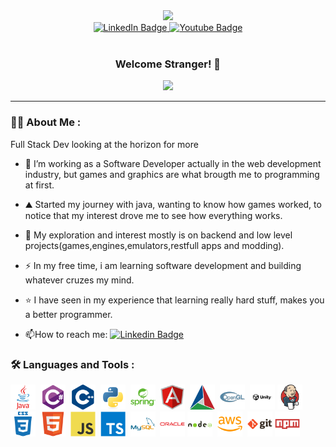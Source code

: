 
<div id="header" align="center">
  <img src="https://media.giphy.com/media/M9gbBd9nbDrOTu1Mqx/giphy.gif" width="100"/>
<div id="badges">
  <a href="https://www.linkedin.com/in/sebastian-calabro-86a17a166/">
    <img src="https://img.shields.io/badge/LinkedIn-blue?style=for-the-badge&logo=linkedin&logoColor=white" alt="LinkedIn Badge"/>
  </a>
  <a href="https://www.youtube.com/channel/UCVYZ8P_QgYLFwpn2vURUY5Q">
    <img src="https://img.shields.io/badge/YouTube-red?style=for-the-badge&logo=youtube&logoColor=white" alt="Youtube Badge"/>
  </a>
  <!--<a href="your-twitter-URL">
    <img src="https://img.shields.io/badge/Twitter-blue?style=for-the-badge&logo=twitter&logoColor=white" alt="Twitter Badge"/>
  </a><!-->
</div>
<div>
<img src="https://komarev.com/ghpvc/?username=Calabronx&style=flat-square&color=blue" alt=""/>
</div>
  
### Welcome Stranger! 👋

</div>
<div align="center">
  <img src="https://media.giphy.com/media/v1.Y2lkPTc5MGI3NjExOTlnZXNkeml4OXI5ZzZwaWk0dzIwYnVnZzAxd25scWVpMXh3NjRwciZlcD12MV9pbnRlcm5hbF9naWZfYnlfaWQmY3Q9Zw/3osxYrhcl17YmhQzu0/giphy.gif" width="500">
  <div>
  <div align="left">
    
  ---

  ### :man_technologist: About Me :
    
  Full Stack Dev looking at the horizon for more

- :telescope: I’m working as a Software Developer actually in the web development industry, but games and graphics are what brougth me to programming at first.

- ⛰ Started my journey with java, wanting to know how games worked, to notice that my interest drove me to see how everything works.
  
- :seedling: My exploration and interest mostly is on backend and low level projects(games,engines,emulators,restfull apps and modding).

- :zap: In my free time, i am learning software development and building whatever cruzes my mind.

- :star: I have seen in my experience that learning really hard stuff, makes you a better programmer.

- :mailbox:How to reach me: [![Linkedin Badge](https://img.shields.io/badge/-SebastianCalabro-blue?style=flat&logo=Linkedin&logoColor=white)](https://www.linkedin.com/in/sebastian-calabro-86a17a166/)
  </div>
    

    
  </div>
</div>

### :hammer_and_wrench: Languages and Tools :


<div>
  <img src="https://github.com/devicons/devicon/blob/master/icons/java/java-original-wordmark.svg" title="Java" alt="Java" width="40" height="40"/>&nbsp;
  <img src="https://github.com/devicons/devicon/blob/master/icons/csharp/csharp-original.svg" title="C#" alt="C#" width="40" height="40"/>&nbsp;
  <img src="https://github.com/devicons/devicon/blob/master/icons/cplusplus/cplusplus-plain.svg" title="C++" alt="C++" width="40" height="40"/>&nbsp;
  <img src="https://github.com/devicons/devicon/blob/master/icons/python/python-original.svg" title="Python" alt="Python" width="40" height="40"/>&nbsp;
  <img src="https://github.com/devicons/devicon/blob/master/icons/spring/spring-original-wordmark.svg" title="Spring" alt="Spring" width="40" height="40"/>&nbsp;
  <img src="https://github.com/devicons/devicon/blob/master/icons/angularjs/angularjs-original.svg" title="Angular" alt="Angular" width="40" height="40"/>&nbsp;
  <img src="https://github.com/devicons/devicon/blob/master/icons/cmake/cmake-original.svg" title="cmake" alt="cmake " width="40" height="40"/>&nbsp;
  <img src="https://github.com/devicons/devicon/blob/master/icons/opengl/opengl-original.svg" title="OpenGL"  alt="OpenGL" width="40" height="40"/>&nbsp;
  <img src="https://github.com/devicons/devicon/blob/master/icons/unity/unity-original-wordmark.svg" title="NPM" **alt="NPM" width="40" height="40"/>
  <img src="https://github.com/devicons/devicon/blob/master/icons/jenkins/jenkins-original.svg" title="Jenkins" alt="Jenkins" width="40" height="40"/>&nbsp;
  <img src="https://github.com/devicons/devicon/blob/master/icons/css3/css3-plain-wordmark.svg"  title="CSS3" alt="CSS" width="40" height="40"/>&nbsp;
  <img src="https://github.com/devicons/devicon/blob/master/icons/html5/html5-original.svg" title="HTML5" alt="HTML" width="40" height="40"/>&nbsp;
  <img src="https://github.com/devicons/devicon/blob/master/icons/javascript/javascript-original.svg" title="JavaScript" alt="JavaScript" width="40" height="40"/>&nbsp;
  <img src="https://github.com/devicons/devicon/blob/master/icons/typescript/typescript-plain.svg" title="TS" alt="TS" width="40" height="40"/>&nbsp;
  <img src="https://github.com/devicons/devicon/blob/master/icons/mysql/mysql-original-wordmark.svg" title="MySQL"  alt="MySQL" width="40" height="40"/>&nbsp;
  <img src="https://github.com/devicons/devicon/blob/master/icons/oracle/oracle-original.svg" title="Oracle" **alt="Oracle" width="40" height="40"/>
  <img src="https://github.com/devicons/devicon/blob/master/icons/nodejs/nodejs-original-wordmark.svg" title="NodeJS" alt="NodeJS" width="40" height="40"/>&nbsp;
  <img src="https://github.com/devicons/devicon/blob/master/icons/amazonwebservices/amazonwebservices-plain-wordmark.svg" title="AWS" alt="AWS" width="40" height="40"/>&nbsp;
  <img src="https://github.com/devicons/devicon/blob/master/icons/git/git-original-wordmark.svg" title="Git" **alt="Git" width="40" height="40"/>
  <img src="https://github.com/devicons/devicon/blob/master/icons/npm/npm-original-wordmark.svg" title="NPM" **alt="NPM" width="40" height="40"/>
</div>


<!--
**Calabronx/Calabronx** is a ✨ _special_ ✨ repository because its `README.md` (this file) appears on your GitHub profile.

Here are some ideas to get you started:

- 🔭 I’m currently working on ...
- 🌱 I’m currently learning ...
- 👯 I’m looking to collaborate on ...
- 🤔 I’m looking for help with ...
- 💬 Ask me about ...
- 📫 How to reach me: ...
- 😄 Pronouns: ...
- ⚡ Fun fact: ...
-->
